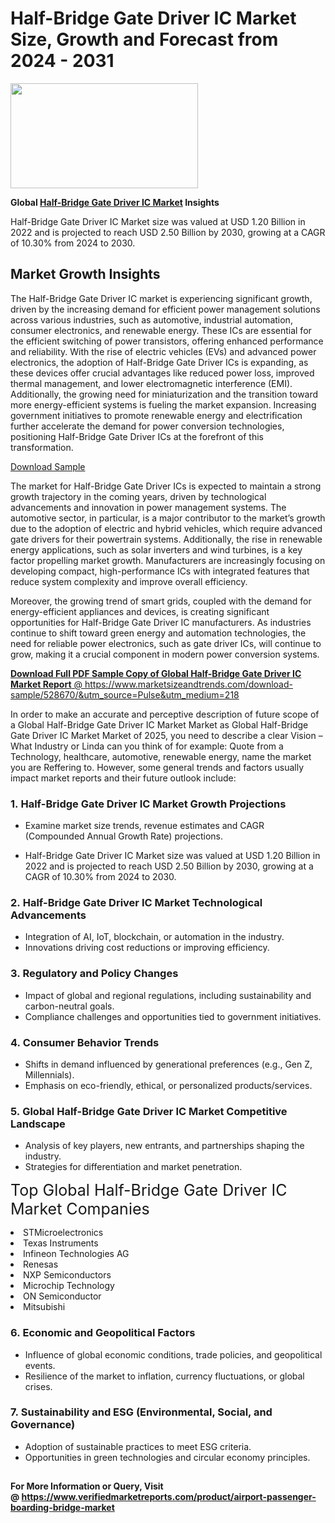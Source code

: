 <H1>Half-Bridge Gate Driver IC Market Size, Growth and Forecast from 2024 - 2031</H1><img class="aligncenter size-medium wp-image-584254" src="https://thirdeyenews.in/wp-content/uploads/2024/09/Global-Market-Research-300x168.jpeg" alt="" width="300" height="168" /><p><strong>Global&nbsp;<a href="https://www.marketsizeandtrends.com/download-sample/528670/&amp;utm_source=Pulse&amp;utm_medium=218">Half-Bridge Gate Driver IC Market</a> Insights</strong></p><p>Half-Bridge Gate Driver IC Market size was valued at USD 1.20 Billion in 2022 and is projected to reach USD 2.50 Billion by 2030, growing at a CAGR of 10.30% from 2024 to 2030.</p><p><h2>Market Growth Insights</h2> <p>The Half-Bridge Gate Driver IC market is experiencing significant growth, driven by the increasing demand for efficient power management solutions across various industries, such as automotive, industrial automation, consumer electronics, and renewable energy. These ICs are essential for the efficient switching of power transistors, offering enhanced performance and reliability. With the rise of electric vehicles (EVs) and advanced power electronics, the adoption of Half-Bridge Gate Driver ICs is expanding, as these devices offer crucial advantages like reduced power loss, improved thermal management, and lower electromagnetic interference (EMI). Additionally, the growing need for miniaturization and the transition toward more energy-efficient systems is fueling the market expansion. Increasing government initiatives to promote renewable energy and electrification further accelerate the demand for power conversion technologies, positioning Half-Bridge Gate Driver ICs at the forefront of this transformation.</p> <p><a href="#">Download Sample</a></p> <p>The market for Half-Bridge Gate Driver ICs is expected to maintain a strong growth trajectory in the coming years, driven by technological advancements and innovation in power management systems. The automotive sector, in particular, is a major contributor to the market’s growth due to the adoption of electric and hybrid vehicles, which require advanced gate drivers for their powertrain systems. Additionally, the rise in renewable energy applications, such as solar inverters and wind turbines, is a key factor propelling market growth. Manufacturers are increasingly focusing on developing compact, high-performance ICs with integrated features that reduce system complexity and improve overall efficiency.</p> <p>Moreover, the growing trend of smart grids, coupled with the demand for energy-efficient appliances and devices, is creating significant opportunities for Half-Bridge Gate Driver IC manufacturers. As industries continue to shift toward green energy and automation technologies, the need for reliable power electronics, such as gate driver ICs, will continue to grow, making it a crucial component in modern power conversion systems.</p> <p><a href="#"></p><p><span class=""><strong>Download Full PDF Sample Copy of Global Half-Bridge Gate Driver IC Market Report</strong> @ <a href="https://www.marketsizeandtrends.com/download-sample/528670/&amp;utm_source=Pulse&amp;utm_medium=218" target="_blank">https://www.marketsizeandtrends.com/download-sample/528670/&amp;utm_source=Pulse&amp;utm_medium=218</a></span></p><p>In order to make an accurate and perceptive description of future scope of a Global&nbsp;Half-Bridge Gate Driver IC Market Market as Global&nbsp;Half-Bridge Gate Driver IC Market Market of 2025, you need to describe a clear Vision &ndash; What Industry or Linda can you think of for example: Quote from a Technology, healthcare, automotive, renewable energy, name the market you are Reffering to. However, some general trends and factors usually impact market reports and their future outlook include:</p><h3>1.&nbsp;<strong>Half-Bridge Gate Driver IC Market Growth Projections</strong></h3><ul><li>Examine market size trends, revenue estimates and CAGR (Compounded Annual Growth Rate) projections.</li><li><p>Half-Bridge Gate Driver IC Market size was valued at USD 1.20 Billion in 2022 and is projected to reach USD 2.50 Billion by 2030, growing at a CAGR of 10.30% from 2024 to 2030.</p></li></ul><h3>2.&nbsp;<strong>Half-Bridge Gate Driver IC Market Technological Advancements</strong></h3><ul><li>Integration of AI, IoT, blockchain, or automation in the industry.</li><li>Innovations driving cost reductions or improving efficiency.</li></ul><h3>3.&nbsp;<strong>Regulatory and Policy Changes</strong></h3><ul><li>Impact of global and regional regulations, including sustainability and carbon-neutral goals.</li><li>Compliance challenges and opportunities tied to government initiatives.</li></ul><h3>4.&nbsp;<strong>Consumer Behavior Trends</strong></h3><ul><li>Shifts in demand influenced by generational preferences (e.g., Gen Z, Millennials).</li><li>Emphasis on eco-friendly, ethical, or personalized products/services.</li></ul><h3>5.&nbsp;<strong>Global Half-Bridge Gate Driver IC Market Competitive Landscape</strong></h3><ul><li>Analysis of key players, new entrants, and partnerships shaping the industry.</li><li>Strategies for differentiation and market penetration.</li></ul><p data-pm-slice="1 1 []"><span style="color: inherit; font-family: inherit; font-size: 25px;">Top Global Half-Bridge Gate Driver IC Market Companies</span></p><div class="" data-test-id=""><p><li>STMicroelectronics</li><li> Texas Instruments</li><li> Infineon Technologies AG</li><li> Renesas</li><li> NXP Semiconductors</li><li> Microchip Technology</li><li> ON Semiconductor</li><li> Mitsubishi</li></p></div><h3>6.&nbsp;<strong>Economic and Geopolitical Factors</strong></h3><ul><li>Influence of global economic conditions, trade policies, and geopolitical events.</li><li>Resilience of the market to inflation, currency fluctuations, or global crises.</li></ul><h3>7.&nbsp;<strong>Sustainability and ESG (Environmental, Social, and Governance)</strong></h3><ul><li>Adoption of sustainable practices to meet ESG criteria.</li><li>Opportunities in green technologies and circular economy principles.</li></ul><h2><strong style="font-size: 14px;">For More Information or Query, Visit @&nbsp;</strong><a style="background-color: #ffffff; font-size: 14px;" href="https://www.marketsizeandtrends.com/report/half-bridge-gate-driver-ic-market/" target="_blank">https://www.verifiedmarketreports.com/product/airport-passenger-boarding-bridge-market</a></h2>
